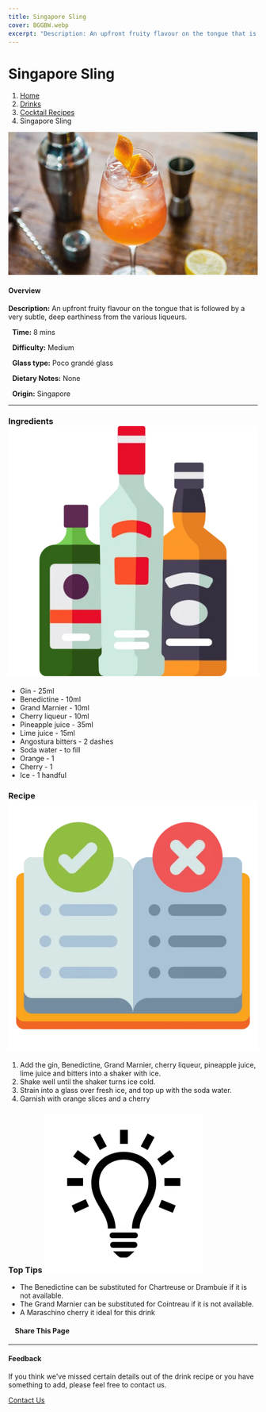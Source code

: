 ```yaml
---
title: Singapore Sling
cover: BGGBW.webp
excerpt: "Description: An upfront fruity flavour on the tongue that is followed by a very subtle, deep earthiness from the various liqueurs."
---
```


# Singapore Sling

1.  [Home](/)
2.  [Drinks](drinks)
3.  [Cocktail Recipes](drinks/cocktailrecipes)
4.  Singapore Sling

![](images/singaporesling.webp)

#### Overview

**Description:** An upfront fruity flavour on the tongue that is followed by a very subtle, deep earthiness from the various liqueurs.

  **Time:** 8 mins

  **Difficulty:** Medium

  **Glass type:** Poco grandé glass

  **Dietary Notes:** None

  **Origin:** Singapore

* * *

### Ingredients ![target](images/liquor.webp)

-   Gin - 25ml
-   Benedictine - 10ml
-   Grand Marnier - 10ml
-   Cherry liqueur - 10ml
-   Pineapple juice - 35ml
-   Lime juice - 15ml
-   Angostura bitters - 2 dashes
-   Soda water - to fill
-   Orange - 1
-   Cherry - 1
-   Ice - 1 handful

### Recipe ![target](images/rules.webp)

1.  Add the gin, Benedictine, Grand Marnier, cherry liqueur, pineapple juice, lime juice and bitters into a shaker with ice.
2.  Shake well until the shaker turns ice cold.
3.  Strain into a glass over fresh ice, and top up with the soda water.
4.  Garnish with orange slices and a cherry

### Top Tips ![target](images/lightbulb.webp)

-   The Benedictine can be substituted for Chartreuse or Drambuie if it is not available.
-   The Grand Marnier can be substituted for Cointreau if it is not available.
-   A Maraschino cherry it ideal for this drink

####     Share This Page

[](https://www.facebook.com/sharer/sharer.php?u=beergogglegames.co.uk/Drinks/CocktailRecipes/singapore-sling)[](https://www.instagram.com/direct/new/)[](https://twitter.com/intent/tweet?url=beergogglegames.co.uk/Drinks/CocktailRecipes/singapore-sling)

* * *

#### Feedback

If you think we've missed certain details out of the drink recipe or you have something to add, please feel free to contact us.

  
  
  
[Contact Us](contact)

